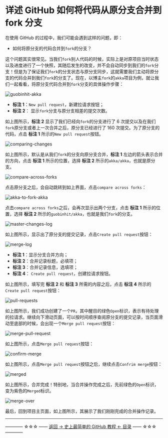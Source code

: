 # 详述 GitHub 如何将代码从原分支合并到 fork 分支


在使用 GitHub 的过程中，我们可能会遇到这样的问题，即：

- 如何将原分支的代码合并到`fork`的分支？

这个问题其实很常见。当我们`fork`别人代码的时候，实际上是对原项目当时状态以及进度进行了一个快照，其随后发生的改变，并不会自动同步到我们的`fork`分支！但是为了保证我们`fork`的分支状态与原分支同步，这就需要我们主动将原分支的代码合并到我们`fork`的分支了。现在，以博主`fork`的`akka`项目为例，就让我们一起看看，将原分支代码合并到`fork`分支的具体操作步骤：

![guobinhit-akka](https://github.com/guobinhit/cg-blog/blob/master/images/github/merge-from-master/guobinhit-akka.png)

- **标注 1**：`New pull request`，新建拉请求按钮；
- **标注 2**： 显示`fork`分支与原分支相差的提交次数。

如上图所示，**标注 2** 显示了我们已经向`fork`的分支进行了 6 次提交以及在我们`fork`原分支或者上一次合并之后，原分支已经进行了 160 次提交。为了原分支的代码，点击 **标注 1** 所示的`New pull request`按钮。

![comparing-changes](https://github.com/guobinhit/cg-blog/blob/master/images/github/merge-from-master/comparing-changes.png)

如上图所示，默认是从我们`fork`的分支向原分支合并，**标注 1** 左边的箭头表示合并的方向，点击 **标注 1** 所示的位置，选择 **标注 2** 所示的`akka/akka`，也就是原分支。

![compare-across-forks](https://github.com/guobinhit/cg-blog/blob/master/images/github/merge-from-master/compare-across-forks.png)

点击原分支之后，会自动跳转到如上界面，点击`compare across forks`：

![akka-to-fork-akka](https://github.com/guobinhit/cg-blog/blob/master/images/github/merge-from-master/akka-to-fork-akka.png)

点击`compare across forks`之后，会再次显示出两个分支，点击 **标注 1** 所示的位置，选择 **标注 2** 所示的`guobinhit/akka`，也就是我们`fork`的分支。

![master-changes-log](https://github.com/guobinhit/cg-blog/blob/master/images/github/merge-from-master/master-changes-log.png)

如上图所示，显示出了原分支的提交记录，点击`Create pull request`按钮：

![merge-log](https://github.com/guobinhit/cg-blog/blob/master/images/github/merge-from-master/merge-log.png)

- **标注 1**：显示分支合并方向；
- **标注 2**：合并记录标题，必填项；
- **标注 3**：合并记录信息，选填项；
- **标注 4**： `Create pull request`，创建拉请求按钮。

如上图所示，填写完 **标注 2** 和 **标注 3** 所需的内容之后，点击 **标注 4** 所示的`Create pull request`按钮：

![pull-requests](https://github.com/guobinhit/cg-blog/blob/master/images/github/merge-from-master/pull-requests.png)

如上图所示，我们成功创建了一个`PR`，其中醒目的绿色`Open`标识，表示有待处理的拉请求。继续向下滑动页面，可以按时间顺序查阅原分支的提交记录，当页面滑动至底部的时候，会出现一个`Merge pull request`按钮：

![merge-pull-request](https://github.com/guobinhit/cg-blog/blob/master/images/github/merge-from-master/merge-pull-request.png)

如上图所示，点击`Merge pull request`按钮：

![confirm-merge](https://github.com/guobinhit/cg-blog/blob/master/images/github/merge-from-master/confirm-merge.png)

如上图所示，点击`Merge pull request`按钮之后，继续点击`Confrim merge`按钮：

![merged](https://github.com/guobinhit/cg-blog/blob/master/images/github/merge-from-master/merged.png)

如上图所示，合并完成！特别地，当合并操作完成之后，先前绿色的`Open`标识，变为紫色的`Merged`标识。

![merge-over](https://github.com/guobinhit/cg-blog/blob/master/images/github/merge-from-master/merge-over.png)

最后，回到项目主页面，如上图所示，其展示了我们刚刚完成的合并操作记录。



----------
———— ☆☆☆ —— [返回 -> 史上最简单的 GitHub 教程 <- 目录](https://github.com/guobinhit/cg-blog/blob/master/articles/github/README.md) —— ☆☆☆ ————
